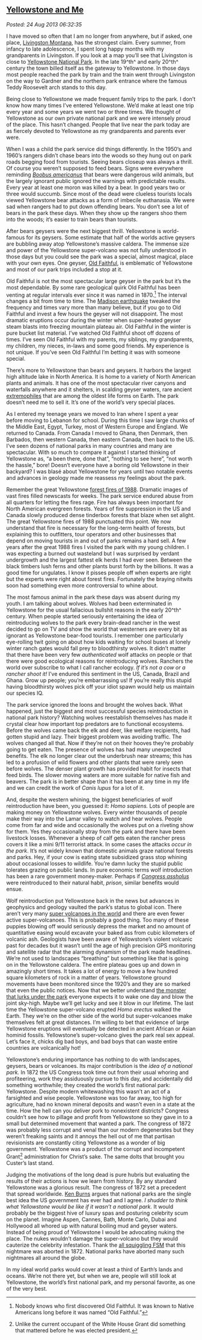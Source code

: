 

[Yellowstone
and Me](http://bakerjd99.wordpress.com/2013/08/24/yellowstone-and-me/)
-----------------------------------------------------------------------------------

*Posted: 24 Aug 2013 06:32:35*

I have moved so often that I am no longer from anywhere, but if asked,
one place, [Livingston Montana](http://www.livingstonmontana.org/), has
the strongest claim. Every summer, from infancy to late adolescence, I
spent long happy months with my grandparents in Livingston. If you look
at a map you’ll see that Livingston is close to [Yellowstone National
Park](http://www.nps.gov/yell/index.htm). In the late 19^th^ and early
20^th^ century the town billed itself as the gateway to Yellowstone. In
those days most people reached the park by train and the train went
through Livingston on the way to Gardner and the northern park entrance
where the famous Teddy Roosevelt arch stands to this day.

Being close to Yellowstone we made frequent family trips to the park. I
don’t know how many times I’ve entered Yellowstone. We’d make at least
one trip every year and some years we went two or three times. We
thought of Yellowstone as our own private national park and we were
intensely proud of the place. This hasn’t changed. People that live near
the park today are as fiercely devoted to Yellowstone as my grandparents
and parents ever were.

When I was a child the park service did things differently. In the
1950’s and 1960’s rangers didn’t chase bears into the woods so they hung
out on park roads begging food from tourists. Seeing bears closeup was
always a thrill. Of course you weren’t supposed to feed bears. Signs
were everywhere reminding [*Boobus
americanus*](http://www.urbandictionary.com/define.php?term=Boobus%20Americanus)
that bears were dangerous wild animals, but the largely ignorant public
ignored the warnings with predictable results. Every year at least one
moron was killed by a bear. In good years two or three would succumb.
Since most of the dead were clueless tourists locals viewed Yellowstone
bear attacks as a form of imbecile euthanasia. We were sad when rangers
had to put down offending bears. You don’t see a lot of bears in the
park these days. When they show up the rangers shoo them into the woods;
it’s easier to train bears than tourists.

After bears geysers were the next biggest thrill. Yellowstone is
world-famous for its geysers. Some estimate that half of the worlds
active geysers are bubbling away atop Yellowstone’s massive caldera. The
immense size and power of the Yellowstone super-volcano was not fully
understood in those days but you could see the park was a special,
almost magical, place with your own eyes. One geyser, [Old
Faithful](http://www.nps.gov/yell/planyourvisit/noldfaith.htm), is
emblematic of Yellowstone and most of our park trips included a stop at
it.

Old Faithful is not the most spectacular large geyser in the park but
it’s the most dependable. By some rare geological quirk Old Faithful has
been venting at regular intervals ever since it was named in 1870.[^4186a]
The interval changes a bit from time to time. The [Madison
earthquake](http://en.wikipedia.org/wiki/1959\_Yellowstone\_earthquake)
tweaked the frequency and times vary more than many believe, but if you
go to Old Faithful and invest a few hours the geyser will not
disappoint. The most dramatic eruptions occur during the winter when
super-heated geyser steam blasts into freezing mountain plateau air. Old
Faithful in the winter is pure bucket list material. I’ve watched Old
Faithful shoot off dozens of times. I’ve seen Old Faithful with my
parents, my siblings, my grandparents, my children, my nieces, in-laws
and some good friends. My experience is not unique. If you’ve seen Old
Faithful I’m betting it was with someone special.

There’s more to Yellowstone than bears and geysers. It harbors the
largest high altitude lake in North America. It is home to a variety of
North American plants and animals. It has one of the most spectacular
river canyons and waterfalls anywhere and it shelters, in scalding
geyser waters, rare ancient
[extremophiles](http://en.wikipedia.org/wiki/Extremophile) that are
among the oldest life forms on Earth. The park doesn’t need me to sell
it. It’s one of the world’s very special places.

As I entered my teenage years we moved to Iran where I spent a year
before moving to Lebanon for school. During this time I saw large chunks
of the Middle East, Egypt, Turkey, most of Western Europe and England.
We returned to Canada. From Canada I moved to Ghana, then Denmark, then
Barbados, then western Canada, then eastern Canada, then back to the US.
I’ve seen dozens of national parks in many countries and many are
spectacular. With so much to compare it against I started thinking of
Yellowstone as, “a been there, done that”, “nothing to see here”, “not
worth the hassle,” bore! Doesn’t everyone have a boring old Yellowstone
in their backyard? I was blasé about Yellowstone for years until two
notable events and advances in geology made me reassess my feelings
about the park.

Remember the great Yellowstone [forest fires of
1988](http://en.wikipedia.org/wiki/Yellowstone\_fires\_of\_1988).
Dramatic images of vast fires filled newscasts for weeks. The park
service endured abuse from all quarters for letting the fires rage. Fire
has always been important for North American evergreen forests. Years of
fire suppression in the US and Canada slowly produced dense tinderbox
forests that blaze when set alight. The great Yellowstone fires of 1988
punctuated this point. We now understand that fire is necessary for the
long-term health of forests, but explaining this to outfitters, tour
operators and other businesses that depend on moving tourists in and out
of parks remains a hard sell. A few years after the great 1988 fires I
visited the park with my young children. I was expecting a burned out
wasteland but I was surprised by verdant undergrowth and the largest
fattest elk herds I had ever seen. Between the black timbers lush ferns
and other plants burst forth by the billions. It was a good time for
ungulates. I know it pisses people off when experts are right but the
experts were right about forest fires. Fortunately the braying nitwits
soon had something even more controversial to whine about.

The most famous animal in the park these days was absent during my
youth. I am talking about wolves. Wolves had been exterminated in
Yellowstone for the usual fallacious bullshit reasons in the early
20^th^ century. When people started seriously entertaining the idea of
reintroducing wolves to the park every brain-dead rancher in the west
decided to go on TV and show the world that westerners are every bit as
ignorant as Yellowstone bear-food tourists. I remember one particularly
eye-rolling twit going on about how kids waiting for school buses at
lonely winter ranch gates would fall prey to bloodthirsty wolves. It
didn’t matter that there have been very few *authenticated* wolf attacks
on people or that there were good ecological reasons for reintroducing
wolves. Ranchers the world over subscribe to what I call rancher
ecology. *If it’s not a cow or a rancher shoot it!* I’ve endured this
sentiment in the US, Canada, Brazil and Ghana. Grow up people; you’re
embarrassing us! If you’re really this stupid having bloodthirsty wolves
pick off your idiot spawn would help us maintain our species IQ.

The park service ignored the loons and brought the wolves back. What
happened, just the biggest and most successful species reintroduction in
national park history? Watching wolves reestablish themselves has made
it crystal clear how important top predators are to functional
ecosystems. Before the wolves came back the elk and deer, like welfare
recipients, had gotten stupid and lazy. Their biggest problem was
avoiding traffic. The wolves changed all that. Now if they’re not on
their hooves they’re probably going to get eaten. The presence of wolves
has had many unexpected benefits. The elk no longer clear out the
underbrush near streams; this has led to a profusion of wild flowers and
other plants that were rarely seen before wolves. The denser plant
growth has provided habit for insects that feed birds. The slower moving
waters are more suitable for native fish and beavers. The park is in
better shape than it has been at any time in my life and we can credit
the work of *Canis lupus* for a lot of it.

And, despite the western whining, the biggest beneficiaries of wolf
reintroduction have been, you guessed it: *Homo sapiens.* Lots of people
are making money on Yellowstone wolves. Every winter thousands of people
make their way into the Lamar valley to watch and hear wolves. People
come from far and wide and occasionally the wolves put on a riveting
show for them. Yes they occasionally stray from the park and there have
been livestock losses. Whenever a sheep of calf gets eaten the rancher
press covers it like a mini 9/11 terrorist attack. In some cases the
attacks *occur in the park*. It’s not widely known that domestic animals
graze national forests and parks. Hey, if your cow is eating state
subsidized grass stop whining about occasional losses to wildlife.
You’re damn lucky the stupid public tolerates grazing on public lands.
In pure economic terms wolf introduction has been a rare government
money-maker. Perhaps if [*Congress
assholus*](http://www.urbandictionary.com/define.php?term=congress) were
reintroduced to their natural habit, *prison*, similar benefits would
ensue.

Wolf reintroduction put Yellowstone back in the news but advances in
geophysics and geology vaulted the park’s status to global icon. There
aren’t very many [super volcanoes in the
world](http://wiki.answers.com/Q/How\_many\_super\_volcanoes\_are\_there\_all\_together\_in\_the\_world)
and there are even fewer active super-volcanoes. This is probably a good
thing. Too many of these puppies blowing off would seriously depress the
market and no amount of quantitative easing would excavate your baked
ass from cubic kilometers of volcanic ash. Geologists have been aware of
Yellowstone’s violent volcanic past for decades but it wasn’t until the
age of high precision GPS monitoring and satellite radar that the
alarming dynamism of the park made headlines. We’re not used to
landscapes “breathing” but something like that is going on in the
Yellowstone caldera. The entire plateau goes up and down in amazingly
short times. It takes a lot of energy to move a few hundred square
kilometers of rock in a matter of years. Yellowstone ground movements
have been monitored since the 1920’s and they are so marked that even
the public notices. Now that we better understand [the monster that
lurks under the
park](http://ngm.nationalgeographic.com/2009/08/yellowstone/yellowstone-interactive)
everyone expects it to wake one day and blow the joint sky-high. Maybe
we’ll get lucky and see it blow in our lifetime. The last time the
Yellowstone super-volcano erupted *Homo erectus* walked the Earth. They
we’re on the other side of the world but super-volcanoes make themselves
felt at great distances. I’m willing to bet that evidence of large
Yellowstone eruptions will eventually be detected in ancient African or
Asian hominid fossils. Yellowstone’s super-volcano gives the park real
sex appeal. Let’s face it, chicks dig bad boys, and bad boys that can
waste entire countries are volcanically hot!

Yellowstone’s enduring importance has nothing to do with landscapes,
geysers, bears or volcanoes. Its major contribution is the *idea of a
national park.* In 1872 the US Congress took time out from their usual
whoring and profiteering, work they assiduously pursue to this day, and
accidentally did something worthwhile; they created the world’s first
national park: Yellowstone. Despite modern whitewashing this wasn’t an
act of a farsighted and wise people. Yellowstone was too far away, too
high for agriculture, had no known mineral deposits and wasn’t even in a
state at the time. How the hell can you deliver pork to nonexistent
districts? Congress couldn’t see how to pillage and profit from
Yellowstone so they gave in to a small but determined movement that
wanted a park. The congress of 1872 was probably less corrupt and venal
than our modern degenerates but they weren’t freaking saints and it
annoys the hell out of me that partisan revisionists are constantly
citing Yellowstone as a wonder of big government. Yellowstone was a
product of the corrupt and incompetent Grant[^4186b] administration for
Christ’s sake. The same dolts that brought you Custer’s last stand.

Judging the motivations of the long dead is pure hubris but evaluating
the results of their actions is how we learn from history. By any
standard Yellowstone was a glorious result. The congress of 1872 set a
precedent that spread worldwide. [Ken
Burns](http://www.pbs.org/nationalparks/) argues that national parks are
the single best idea the US government has ever had and I agree. *I
shudder to think what Yellowstone would be like if it wasn’t a national
park.* It would probably be the biggest hive of luxury spas and
posturing celebrity scum on the planet. Imagine Aspen, Cannes, Bath,
Monte Carlo, Dubai and Hollywood all whored up with natural boiling mud
and geyser waters. Instead of being proud of Yellowstone I would be
advocating nuking the place. The nukes wouldn’t damage the super-volcano
but they would cauterize the celebrity infestation. Thank the [all
squiggling FSM](http://www.venganza.org/) that this nightmare was
aborted in 1872. National parks have aborted many such nightmares all
around the globe.

In my ideal world parks would cover at least a third of Earth’s lands
and oceans. We’re not there yet, but when we are, people will still look
at Yellowstone, the world’s first national park, and my personal
favorite, as one of the very best.

[^4186a]: Nobody knows who first discovered Old Faithful. It was known to
    Native Americans long before it was named “Old Faithful.”

[^4186b]: Unlike the current occupant of the White House Grant did something
    that mattered before he was elected president.
